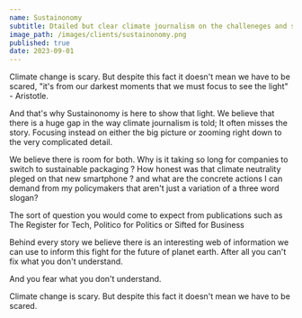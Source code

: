 ```yaml
---
name: Sustainonomy
subtitle: Dtailed but clear climate journalism on the challeneges and solutions for global warming
image_path: /images/clients/sustainonomy.png
published: true
date: 2023-09-01
---
```


Climate change is scary. But despite this fact it doesn't mean we have to be scared, "it's
from our darkest moments that we must focus to see the light" - Aristotle.

And that's why Sustainonomy is here to show that light. We believe that there is a huge gap
in the way climate journalism is told; It often misses the story. Focusing instead on 
either the big picture or zooming right down to the very complicated detail. 

We believe there is room for both. Why is it taking so long for companies to switch to
sustainable packaging ? How honest was that climate neutrality pleged on that new
smartphone ? and what are the concrete actions I can demand from my policymakers that 
aren't just a variation of a three word slogan? 

The sort of question you would come to expect from publications such as The Register for
Tech, Politico for Politics or Sifted for Business

Behind every story we believe there is an interesting web of information we can use
to inform this fight for the future of planet earth. After all you can't fix what you don't
understand.  

And you fear what you don't understand. 

Climate change is scary. But despite this fact it doesn't mean we have to be scared.